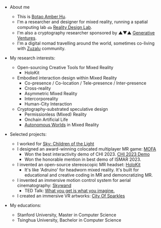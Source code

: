 - About me
  - This is [Botao Amber Hu](https://botao.hu).
  - I'm a researcher and designer for mixed reality, running a spatial computing lab ᯅ [Reality Design Lab](https://github.com/realitydeslab). 
  - I'm also a cryptography researcher sponsored by ▲▼▲ [Generative Ventures](https://x.com/genventurecap). 
  - I'm a digital nomad travelling around the world, sometimes co-living with [Zuzalu](https://zuzalu.city) community. 

- My research interests:
  - Open-sourcing Creative Tools for Mixed Reality 
    - HoloKit
  - Embodied interaction design within Mixed Reality
    - Co-presence / Co-location / Tele-presence / Inter-presence
    - Cross-reality
    - Asymmetric Mixed Reality
    - Intercorporeality
    - Human-City Interaction
  - Cryptography-substrated speculative design 
    - Permissionless (Mixed) Reality
    - Onchain Artificial Life
    - [Autonomous Worlds](https://aw.network) in Mixed Reality

- Selected projects: 
  - I worked for [Sky: Children of the Light](https://apps.apple.com/us/app/sky-children-of-the-light/id1462117269)
  - I designed an award-winning colocated multiplayer MR game: [MOFA](https://mofa.ar)
    - Won the best interactivity demo of CHI 2023. [CHI 2023 Demo](https://dl.acm.org/doi/abs/10.1145/3544549.3583935)
    - Won the honorable mention in best demo of ISMAR 2023.
  - I invented an open-source stereoscopic MR headset: [HoloKit](https://holokit.io)
    - It's like 'Adruino' for headworn mixed reality. It's built for educational and creative coding in MR and demoncratizing MR.
  - I invented an immersive motion control system for aerial cinematography: [Skywand](https://skywand.com)
    - TED Talk: [What you get is what you imagine.](https://www.youtube.com/watch?v=gR5L72EYjrA)
  - I created an immersive VR artworks: [City Of Sparkles](https://cityofsparkles.art)

- My educations:
  - Stanford University, Master in Computer Science
  - Tsinghua University, Bachelor in Computer Science

